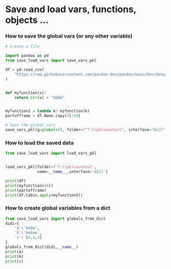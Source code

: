 # Save and load vars, functions, objects ...


### How to save the global vars (or any other variable)
```python
# Create a file

import pandas as pd
from save_load_vars import save_vars_pkl

df = pd.read_csv(
    "https://raw.githubusercontent.com/pandas-dev/pandas/main/doc/data/titanic.csv"
)


def myfunction(x):
    return str(x) + "bbbb"


myfunction2 = lambda k: myfunction(k)
partofframe = df.Name.copy()[:50]

# Save the global vars 
save_vars_pkl(g=globals(), folder=f"f:\\pklsavetest", interface="dill", protocol=None)

```


### How to load the saved data
```python
from save_load_vars import load_vars_pkl


load_vars_pkl(folder=f'f:\\pklsavetest',
              name=__name__,interface='dill')

print(df)
print(myfunction(44))
print(partofframe)
print(df.Cabin.apply(myfunction2))
```


### How to create global variables from a dict
```python
from save_load_vars import globals_from_dict
didi={
    'a':'bobo',
    'b':'bobao',
    'c': [4,3,3]
}
globals_from_dict(didi,__name__)
print(a)
print(b)
print(c)
```